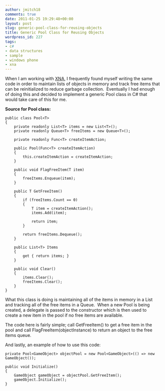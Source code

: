 ```yaml
---
author: jmitch18
comments: true
date: 2011-01-25 19:29:48+00:00
layout: post
slug: generic-pool-class-for-reusing-objects
title: Generic Pool Class for Reusing Objects
wordpress_id: 227
tags:
- c#
- data structures
- sample
- windows phone
- xna
---
```


When I am working with [XNA](http://create.msdn.com), I frequently found myself writing the same code in order to maintain lists of objects in memory and track free items that can be reinitialized to reduce garbage collection.  Eventually I had enough of doing this and decided to implement a generic Pool class in C# that would take care of this for me.

<!-- more -->

**Source for Pool class:**


    public class Pool<T>
    {
        private readonly List<T> items = new List<T>();
        private readonly Queue<T> freeItems = new Queue<T>();

        private readonly Func<T> createItemAction;

        public Pool(Func<T> createItemAction)
        {
            this.createItemAction = createItemAction;
        }

        public void FlagFreeItem(T item)
        {
            freeItems.Enqueue(item);
        }

        public T GetFreeItem()
        {
            if (freeItems.Count == 0)
            {
                T item = createItemAction();
                items.Add(item);

                return item;
            }

            return freeItems.Dequeue();
        }

        public List<T> Items
        {
            get { return items; }
        }

        public void Clear()
        {
            items.Clear();
            freeItems.Clear();
        }
    }


What this class is doing is maintaining all of the items in memory in a List and tracking all of the free items in a Queue.  When a new Pool is being created, a delegate is passed to the constructor which is then used to create a new item in the pool if no free items are available.

The code here is fairly simple; call GetFreeItem() to get a free item in the pool and call FlagFreeItem(objectInstance) to return an object to the free items queue.

And lastly, an example of how to use this code:


    private Pool<GameObject> objectPool = new Pool<GameObject>(() => new GameObject());

    public void Initialize()
    {
        GameObject gameObject = objectPool.GetFreeItem();
        gameObject.Initialize();
    }
